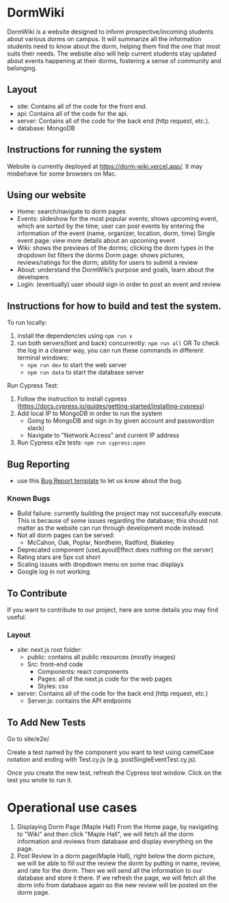 # DormWiki
DormWiki is a website designed to inform prospective/incoming students about various dorms on campus. It will summarize all the information students need to know about the dorm, helping them find the one that most suits their needs. The website also will help current students stay updated about events happening at their dorms, fostering a sense of community and belonging.

## Layout
- site: Contains all of the code for the front end.
- api: Contains all of the code for the api.
- server: Contains all of the code for the back end (http request, etc.).
- database: MongoDB
## Instructions for running the system
Website is currently deployed at https://dorm-wiki.vercel.app/. It may misbehave for some browsers on Mac.


## Using our website
- Home: search/navigate to dorm pages
- Events: slideshow for the most popular events; shows upcoming event, which are sorted by the time; user can post events by entering the information of the event (name, organizer, location, dorm, time)
	Single event page: view more details about an upcoming event
- Wiki: shows the previews of the dorms; clicking the dorm types in the dropdown list filters the dorms
	Dorm page: shows pictures, reviews/ratings for the dorm; ability for users to submit a review
- About: understand the DormWiki’s purpose and goals, learn about the developers
- Login: (eventually) user should sign in order to post an event and review

## Instructions for how to build and test the system.
To run locally:
1. install the dependencies using `npm run v`
2. run both servers(font and back) concurrently: `npm run all`
   OR 
   To check the log in a cleaner way, you can run these commands in different terminal windows:
	- `npm run dev` to start the web server
	- `npm run data` to start the database server

Run Cypress Test:
1. Follow the instruction to install cypress (https://docs.cypress.io/guides/getting-started/installing-cypress)
2. Add local IP to MongoDB in order to run the system
   - Going to MongoDB and sign in by given account and password(on slack)
   - Navigate to "Network Access" and current IP address
4. Run Cypress e2e tests: `npm run cypress:open`

## Bug Reporting
- use this [Bug Report template](https://github.com/DormWiki/dorm-wiki/blob/main/bug_template.md) to let us know about the bug.
### Known Bugs
- Build failure: currently building the project may not successfully execute. This is because of some issues regarding the database; this should not matter as the website can run through development mode instead.
- Not all dorm pages can be served:
	- McCahon, Oak, Poplar, Nordheim, Radford, Blakeley
- Deprecated component (useLayoutEffect does nothing on the server)
- Rating stars are 5px cut short
- Scaling issues with dropdown menu on some mac displays
- Google log in not working
## To Contribute
If you want to contribute to our project, here are some details you may find useful.
### Layout
- site: next.js root folder:
	- public: contains all public resources (mostly images)
	- Src: front-end code
		- Components: react components
		- Pages: all of the next.js code for the web pages
		- Styles: css
- server: Contains all of the code for the back end (http request, etc.)
	- Server.js: contains the API endpoints
## To Add New Tests
Go to  site/e2e/.

Create a test named by the component you want to test using camelCase notation and ending with Test.cy.js (e.g. postSingleEventTest.cy.js).

Once you create the new test, refresh the Cypress test window. Click on the test you wrote to run it.


# Operational use cases
1. Displaying Dorm Page (Maple Hall)
	From the Home page, by navigating to "Wiki" and then click "Maple Hall", we will fetch all the dorm information and 
	reviews from database and display everything on the page.
2. Post Review
	In a dorm page(Maple Hall), right below the dorm picture, we will be able to fill out the review the dorm by putting in name, 
	review, and rate for the dorm. Then we will send all the information to our database and store it there. If we refresh the
	page, we will fetch all the dorm info from database again so the new review will be posted on the dorm page. 
